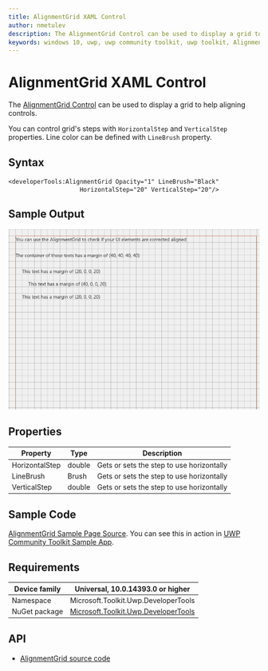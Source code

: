 ```yaml
---
title: AlignmentGrid XAML Control 
author: nmetulev
description: The AlignmentGrid Control can be used to display a grid to help aligning controls.
keywords: windows 10, uwp, uwp community toolkit, uwp toolkit, AlignmentGrid, XAML Control, xaml
---
```


# AlignmentGrid XAML Control 

The [AlignmentGrid Control](https://docs.microsoft.com/dotnet/api/microsoft.toolkit.uwp.developertools.alignmentgrid) can be used to display a grid to help aligning controls.

You can control grid's steps with `HorizontalStep` and `VerticalStep` properties. Line color can be defined with `LineBrush` property.

## Syntax

```xaml
<developerTools:AlignmentGrid Opacity="1" LineBrush="Black"
                    HorizontalStep="20" VerticalStep="20"/>
```

## Sample Output

![AlignmentGrid image](../resources/images/DeveloperTools/AlignmentGrid.jpg)

## Properties

| Property | Type | Description |
| -- | -- | -- |
| HorizontalStep | double | Gets or sets the step to use horizontally |
| LineBrush | Brush | Gets or sets the step to use horizontally |
| VerticalStep | double | Gets or sets the step to use horizontally |

## Sample Code

[AlignmentGrid Sample Page Source](https://github.com/Microsoft/UWPCommunityToolkit/tree/master/Microsoft.Toolkit.Uwp.SampleApp/SamplePages/AlignmentGrid). You can see this in action in [UWP Community Toolkit Sample App](https://www.microsoft.com/store/apps/9NBLGGH4TLCQ).

## Requirements

| Device family | Universal, 10.0.14393.0 or higher |
| --- | --- |
| Namespace | Microsoft.Toolkit.Uwp.DeveloperTools |
| NuGet package | [Microsoft.Toolkit.Uwp.DeveloperTools](https://www.nuget.org/packages/Microsoft.Toolkit.Uwp.DeveloperTools/) |

## API

* [AlignmentGrid source code](https://github.com/Microsoft/UWPCommunityToolkit/tree/master/Microsoft.Toolkit.Uwp.DeveloperTools/AlignmentGrid)

